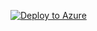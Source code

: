[![Deploy to Azure](https://aka.ms/deploytoazurebutton)](https://portal.azure.com/#create/Microsoft.Template/uri/https%3A%2F%2Fraw.githubusercontent.com%2Fflorianlenz96%2Fglobal-ebon%2Frefs%2Fheads%2Fmain%2Finfra%2Fazuredeploy.json)
